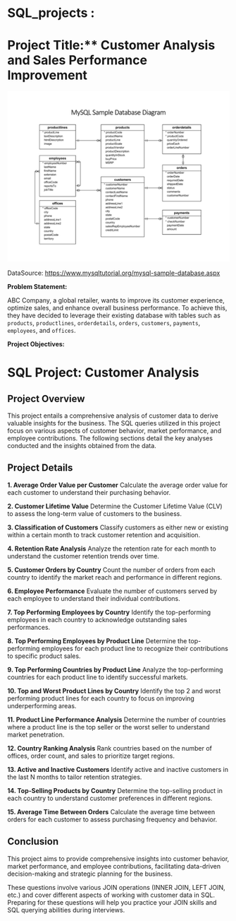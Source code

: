 # SQL_projects : 

# Project Title:** Customer Analysis and Sales Performance Improvement

![Customer_Analysis_&_Sales_Performance_Analyys](0_plan/database%20diagram.png)

DataSource: https://www.mysqltutorial.org/mysql-sample-database.aspx

**Problem Statement:**

ABC Company, a global retailer, wants to improve its customer experience, optimize sales, and enhance overall business performance. To achieve this, they have decided to leverage their existing database with tables such as `products`, `productlines`, `orderdetails`, `orders`, `customers`, `payments`, `employees`, and `offices`.

**Project Objectives:**
# SQL Project: Customer Analysis

## Project Overview

This project entails a comprehensive analysis of customer data to derive valuable insights for the business. The SQL queries utilized in this project focus on various aspects of customer behavior, market performance, and employee contributions. The following sections detail the key analyses conducted and the insights obtained from the data.

## Project Details

**1. Average Order Value per Customer**
Calculate the average order value for each customer to understand their purchasing behavior.

**2. Customer Lifetime Value**
Determine the Customer Lifetime Value (CLV) to assess the long-term value of customers to the business.

**3. Classification of Customers**
Classify customers as either new or existing within a certain month to track customer retention and acquisition.

**4. Retention Rate Analysis**
Analyze the retention rate for each month to understand the customer retention trends over time.

**5. Customer Orders by Country**
Count the number of orders from each country to identify the market reach and performance in different regions.

**6. Employee Performance**
Evaluate the number of customers served by each employee to understand their individual contributions.

**7. Top Performing Employees by Country**
Identify the top-performing employees in each country to acknowledge outstanding sales performances.

**8. Top Performing Employees by Product Line**
Determine the top-performing employees for each product line to recognize their contributions to specific product sales.

**9. Top Performing Countries by Product Line**
Analyze the top-performing countries for each product line to identify successful markets.

**10. Top and Worst Product Lines by Country**
Identify the top 2 and worst performing product lines for each country to focus on improving underperforming areas.

**11. Product Line Performance Analysis**
Determine the number of countries where a product line is the top seller or the worst seller to understand market penetration.

**12. Country Ranking Analysis**
Rank countries based on the number of offices, order count, and sales to prioritize target regions.

**13. Active and Inactive Customers**
Identify active and inactive customers in the last N months to tailor retention strategies.

**14. Top-Selling Products by Country**
Determine the top-selling product in each country to understand customer preferences in different regions.

**15. Average Time Between Orders**
Calculate the average time between orders for each customer to assess purchasing frequency and behavior.

## Conclusion

This project aims to provide comprehensive insights into customer behavior, market performance, and employee contributions, facilitating data-driven decision-making and strategic planning for the business.

These questions involve various JOIN operations (INNER JOIN, LEFT JOIN, etc.) and cover different aspects of working with customer data in SQL. Preparing for these questions will help you practice your JOIN skills and SQL querying abilities during interviews.